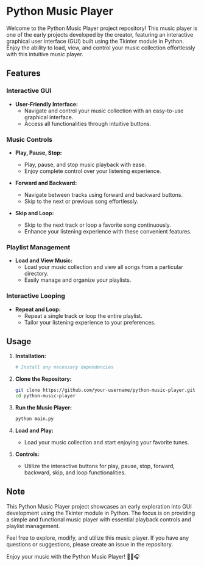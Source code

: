 # Python Music Player

Welcome to the Python Music Player project repository! This music player is one of the early projects developed by the creator, featuring an interactive graphical user interface (GUI) built using the Tkinter module in Python. Enjoy the ability to load, view, and control your music collection effortlessly with this intuitive music player.

## Features

### Interactive GUI

- **User-Friendly Interface:**
  - Navigate and control your music collection with an easy-to-use graphical interface.
  - Access all functionalities through intuitive buttons.

### Music Controls

- **Play, Pause, Stop:**
  - Play, pause, and stop music playback with ease.
  - Enjoy complete control over your listening experience.

- **Forward and Backward:**
  - Navigate between tracks using forward and backward buttons.
  - Skip to the next or previous song effortlessly.

- **Skip and Loop:**
  - Skip to the next track or loop a favorite song continuously.
  - Enhance your listening experience with these convenient features.

### Playlist Management

- **Load and View Music:**
  - Load your music collection and view all songs from a particular directory.
  - Easily manage and organize your playlists.

### Interactive Looping

- **Repeat and Loop:**
  - Repeat a single track or loop the entire playlist.
  - Tailor your listening experience to your preferences.

## Usage

1. **Installation:**
   ```bash
   # Install any necessary dependencies
   ```

2. **Clone the Repository:**
   ```bash
   git clone https://github.com/your-username/python-music-player.git
   cd python-music-player
   ```

3. **Run the Music Player:**
   ```bash
   python main.py
   ```

4. **Load and Play:**
   - Load your music collection and start enjoying your favorite tunes.

5. **Controls:**
   - Utilize the interactive buttons for play, pause, stop, forward, backward, skip, and loop functionalities.

## Note

This Python Music Player project showcases an early exploration into GUI development using the Tkinter module in Python. The focus is on providing a simple and functional music player with essential playback controls and playlist management.

Feel free to explore, modify, and utilize this music player. If you have any questions or suggestions, please create an issue in the repository.

Enjoy your music with the Python Music Player! 🎵🎶🎧
